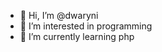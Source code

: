 - 👋 Hi, I’m @dwaryni
- 👀 I’m interested in programming
- 🌱 I’m currently learning php


<!---
dwaryni/dwaryni is a ✨ special ✨ repository because its `README.md` (this file) appears on your GitHub profile.
You can click the Preview link to take a look at your changes.
--->
